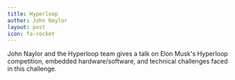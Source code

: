 ```yaml
---
title: Hyperloop
author: John Naylor
layout: post
icon: fa-rocket
---
```

John Naylor and the Hyperloop team gives a talk on Elon Musk's Hyperloop competition, embedded hardware/software, and technical challenges faced in this challenge.